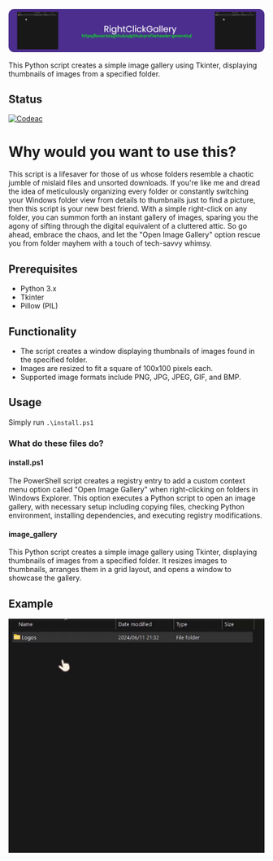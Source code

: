 ![alt text](assets/header-image.png)

This Python script creates a simple image gallery using Tkinter, displaying thumbnails of images from a specified folder.

## Status
[![Codeac](https://static.codeac.io/badges/2-813804613.svg "Codeac")](https://app.codeac.io/github/divbasson/RightClickGallery)


# Why would you want to use this?

This script is a lifesaver for those of us whose folders resemble a chaotic jumble of mislaid files and unsorted downloads. If you're like me and dread the idea of meticulously organizing every folder or constantly switching your Windows folder view from details to thumbnails just to find a picture, then this script is your new best friend. With a simple right-click on any folder, you can summon forth an instant gallery of images, sparing you the agony of sifting through the digital equivalent of a cluttered attic. So go ahead, embrace the chaos, and let the "Open Image Gallery" option rescue you from folder mayhem with a touch of tech-savvy whimsy.

## Prerequisites

- Python 3.x
- Tkinter
- Pillow (PIL)

## Functionality

- The script creates a window displaying thumbnails of images   found in the specified folder.
- Images are resized to fit a square of 100x100 pixels each.
- Supported image formats include PNG, JPG, JPEG, GIF, and BMP.

## Usage

Simply run `.\install.ps1`

### What do these files do?

#### **install.ps1**

The PowerShell script creates a registry entry to add a custom context menu option called "Open Image Gallery" when right-clicking on folders in Windows Explorer. This option executes a Python script to open an image gallery, with necessary setup including copying files, checking Python environment, installing dependencies, and executing registry modifications.

#### **image_gallery**

This Python script creates a simple image gallery using Tkinter, displaying thumbnails of images from a specified folder. It resizes images to thumbnails, arranges them in a grid layout, and opens a window to showcase the gallery.

## Example

![alt text](assets/example.gif)
